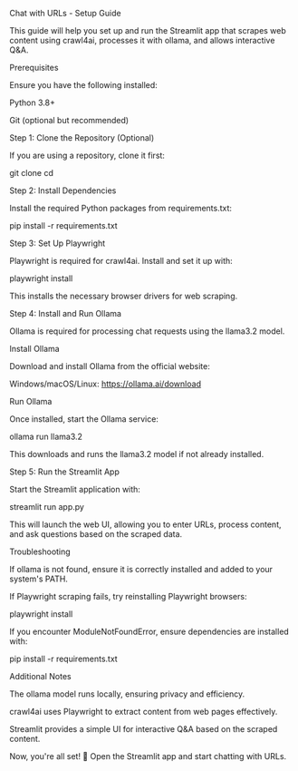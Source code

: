 Chat with URLs - Setup Guide

This guide will help you set up and run the Streamlit app that scrapes web content using crawl4ai, processes it with ollama, and allows interactive Q&A.

Prerequisites

Ensure you have the following installed:

Python 3.8+

Git (optional but recommended)

Step 1: Clone the Repository (Optional)

If you are using a repository, clone it first:

git clone <repository-url>
cd <repository-folder>

Step 2: Install Dependencies

Install the required Python packages from requirements.txt:

pip install -r requirements.txt

Step 3: Set Up Playwright

Playwright is required for crawl4ai. Install and set it up with:

playwright install

This installs the necessary browser drivers for web scraping.

Step 4: Install and Run Ollama

Ollama is required for processing chat requests using the llama3.2 model.

Install Ollama

Download and install Ollama from the official website:

Windows/macOS/Linux: https://ollama.ai/download

Run Ollama

Once installed, start the Ollama service:

ollama run llama3.2

This downloads and runs the llama3.2 model if not already installed.

Step 5: Run the Streamlit App

Start the Streamlit application with:

streamlit run app.py

This will launch the web UI, allowing you to enter URLs, process content, and ask questions based on the scraped data.

Troubleshooting

If ollama is not found, ensure it is correctly installed and added to your system's PATH.

If Playwright scraping fails, try reinstalling Playwright browsers:

playwright install

If you encounter ModuleNotFoundError, ensure dependencies are installed with:

pip install -r requirements.txt

Additional Notes

The ollama model runs locally, ensuring privacy and efficiency.

crawl4ai uses Playwright to extract content from web pages effectively.

Streamlit provides a simple UI for interactive Q&A based on the scraped content.

Now, you're all set! 🚀 Open the Streamlit app and start chatting with URLs.

